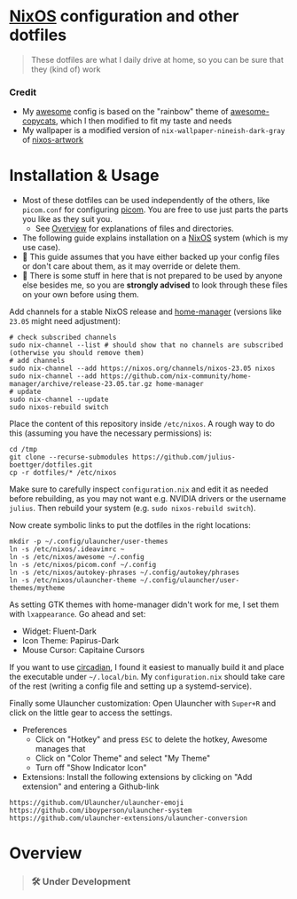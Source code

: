 # [NixOS](https://nixos.org/) configuration and other dotfiles
> These dotfiles are what I daily drive at home, so you can be sure that they (kind of) work

### Credit
- My [awesome](https://awesomewm.org/) config is based on the "rainbow" theme of [awesome-copycats](https://github.com/lcpz/awesome-copycats), which I then modified to fit my taste and needs
- My wallpaper is a modified version of `nix-wallpaper-nineish-dark-gray` of [nixos-artwork](https://github.com/NixOS/nixos-artwork)

# Installation & Usage

- Most of these dotfiles can be used independently of the others, like `picom.conf` for configuring [picom](https://github.com/jonaburg/picom). You are free to use just parts the parts you like as they suit you.
    - See [Overview](#overview) for explanations of files and directories.
- The following guide explains installation on a [NixOS](https://nixos.org/) system (which is my use case).
- 🚨 This guide assumes that you have either backed up your config files or don't care about them, as it may override or delete them.
- 🚨 There is some stuff in here that is not prepared to be used by anyone else besides me, so you are **strongly advised** to look through these files on your own before using them.

Add channels for a stable NixOS release and [home-manager](https://github.com/nix-community/home-manager) (versions like `23.05` might need adjustment):
```shell
# check subscribed channels
sudo nix-channel --list # should show that no channels are subscribed (otherwise you should remove them)
# add channels
sudo nix-channel --add https://nixos.org/channels/nixos-23.05 nixos
sudo nix-channel --add https://github.com/nix-community/home-manager/archive/release-23.05.tar.gz home-manager
# update
sudo nix-channel --update
sudo nixos-rebuild switch
```
Place the content of this repository inside `/etc/nixos`. A rough way to do this (assuming you have the necessary permissions) is:
```shell
cd /tmp
git clone --recurse-submodules https://github.com/julius-boettger/dotfiles.git
cp -r dotfiles/* /etc/nixos
```
Make sure to carefully inspect `configuration.nix` and edit it as needed before rebuilding, as you may not want e.g. NVIDIA drivers or the username `julius`. Then rebuild your system (e.g. `sudo nixos-rebuild switch`).

Now create symbolic links to put the dotfiles in the right locations:
```shell
mkdir -p ~/.config/ulauncher/user-themes
ln -s /etc/nixos/.ideavimrc ~
ln -s /etc/nixos/awesome ~/.config
ln -s /etc/nixos/picom.conf ~/.config
ln -s /etc/nixos/autokey-phrases ~/.config/autokey/phrases
ln -s /etc/nixos/ulauncher-theme ~/.config/ulauncher/user-themes/mytheme
```

As setting GTK themes with home-manager didn't work for me, I set them with `lxappearance`. Go ahead and set:
- Widget: Fluent-Dark
- Icon Theme: Papirus-Dark
- Mouse Cursor: Capitaine Cursors

If you want to use [circadian](https://github.com/mrmekon/circadian), I found it easiest to manually build it and place the executable under `~/.local/bin`. My `configuration.nix` should take care of the rest (writing a config file and setting up a systemd-service).

Finally some Ulauncher customization: Open Ulauncher with `Super+R` and click on the little gear to access the settings.
- Preferences
    - Click on "Hotkey" and press `ESC` to delete the hotkey, Awesome manages that
    - Click on "Color Theme" and select "My Theme"
    - Turn off "Show Indicator Icon"
- Extensions: Install the following extensions by clicking on "Add extension" and entering a Github-link
```
https://github.com/Ulauncher/ulauncher-emoji
https://github.com/iboyperson/ulauncher-system
https://github.com/ulauncher-extensions/ulauncher-conversion
```

# Overview

> ### 🛠 Under Development
